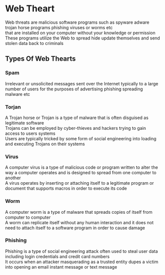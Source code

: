 # Web Theart
Web threats are malicious software programs such as spyware adware  trojan horse programs phishing viruses or worms etc
<br>that are installed on your computer without your knowledge or permission
<br>These programs utilize the Web to spread hide update themselves and send stolen data back to criminals

## Types Of Web Thearts
### Spam
Irrelevant or unsolicited messages sent over the Internet typically to a large number of users for the purposes of advertising phishing spreading malware etc

### Torjan
A Trojan horse or Trojan is a type of malware that is often disguised as legitimate software
<br>Trojans can be employed by cyber-thieves and hackers trying to gain access to users systems 
<br>Users are typically tricked by some form of social engineering into loading and executing Trojans on their systems

### Virus
A computer virus is a type of malicious code or program written to alter the way a computer operates and is designed to spread from one computer to another 
<br>A virus operates by inserting or attaching itself to a legitimate program or document that supports macros in order to execute its code

### Worm
A computer worm is a type of malware that spreads copies of itself from computer to computer
<br>A worm can replicate itself without any human interaction and it does not need to attach itself to a software program in order to cause damage

### Phishing
Phishing is a type of social engineering attack often used to steal user data including login credentials and credit card numbers
<br>It occurs when an attacker masquerading as a trusted entity dupes a victim into opening an email instant message or text message
